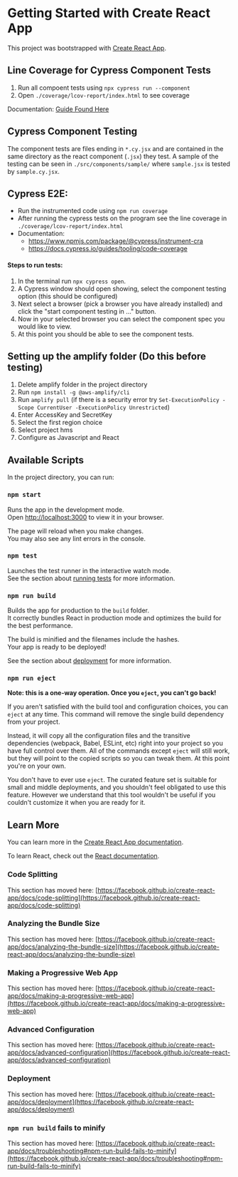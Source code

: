 # Getting Started with Create React App

This project was bootstrapped with [Create React App](https://github.com/facebook/create-react-app).

## Line Coverage for Cypress Component Tests
1. Run all compoent tests using `npx cypress run --component`
2. Open `./coverage/lcov-report/index.html` to see coverage

Documentation: [Guide Found Here](https://glebbahmutov.com/blog/component-code-coverage/)

## Cypress Component Testing
The component tests are files ending in `*.cy.jsx` and are contained in the same directory as the react component (`.jsx`) they test. A sample of the testing can be seen in `./src/components/sample/` where `sample.jsx` is tested by `sample.cy.jsx`.

## Cypress E2E:
- Run the instrumented code using `npm run coverage`
- After running the cypress tests on the program see the line coverage in `./coverage/lcov-report/index.html` 
- Documentation:
    - https://www.npmjs.com/package/@cypress/instrument-cra
    - https://docs.cypress.io/guides/tooling/code-coverage 

#### Steps to run tests:
1. In the terminal run `npx cypress open`.
2. A Cypress window should open showing, select the component testing option (this should be configured)
3. Next select a browser (pick a browser you have already installed) and click the "start component testing in ..." button.
4. Now in your selected browser you can select the component spec you would like to view.
5. At this point you should be able to see the component tests.

## Setting up the amplify folder (Do this before testing)
1. Delete amplify folder in the project directory
2. Run `npm install -g @aws-amplify/cli`
3. Run `amplify pull` (if there is a security error try `Set-ExecutionPolicy -Scope CurrentUser -ExecutionPolicy Unrestricted`)
4. Enter AccessKey and SecretKey
5. Select the first region choice
6. Select project hms
7. Configure as Javascript and React


## Available Scripts

In the project directory, you can run:

### `npm start`

Runs the app in the development mode.\
Open [http://localhost:3000](http://localhost:3000) to view it in your browser.

The page will reload when you make changes.\
You may also see any lint errors in the console.

### `npm test`

Launches the test runner in the interactive watch mode.\
See the section about [running tests](https://facebook.github.io/create-react-app/docs/running-tests) for more information.

### `npm run build`

Builds the app for production to the `build` folder.\
It correctly bundles React in production mode and optimizes the build for the best performance.

The build is minified and the filenames include the hashes.\
Your app is ready to be deployed!

See the section about [deployment](https://facebook.github.io/create-react-app/docs/deployment) for more information.

### `npm run eject`

**Note: this is a one-way operation. Once you `eject`, you can't go back!**

If you aren't satisfied with the build tool and configuration choices, you can `eject` at any time. This command will remove the single build dependency from your project.

Instead, it will copy all the configuration files and the transitive dependencies (webpack, Babel, ESLint, etc) right into your project so you have full control over them. All of the commands except `eject` will still work, but they will point to the copied scripts so you can tweak them. At this point you're on your own.

You don't have to ever use `eject`. The curated feature set is suitable for small and middle deployments, and you shouldn't feel obligated to use this feature. However we understand that this tool wouldn't be useful if you couldn't customize it when you are ready for it.

## Learn More

You can learn more in the [Create React App documentation](https://facebook.github.io/create-react-app/docs/getting-started).

To learn React, check out the [React documentation](https://reactjs.org/).

### Code Splitting

This section has moved here: [https://facebook.github.io/create-react-app/docs/code-splitting](https://facebook.github.io/create-react-app/docs/code-splitting)

### Analyzing the Bundle Size

This section has moved here: [https://facebook.github.io/create-react-app/docs/analyzing-the-bundle-size](https://facebook.github.io/create-react-app/docs/analyzing-the-bundle-size)

### Making a Progressive Web App

This section has moved here: [https://facebook.github.io/create-react-app/docs/making-a-progressive-web-app](https://facebook.github.io/create-react-app/docs/making-a-progressive-web-app)

### Advanced Configuration

This section has moved here: [https://facebook.github.io/create-react-app/docs/advanced-configuration](https://facebook.github.io/create-react-app/docs/advanced-configuration)

### Deployment

This section has moved here: [https://facebook.github.io/create-react-app/docs/deployment](https://facebook.github.io/create-react-app/docs/deployment)

### `npm run build` fails to minify

This section has moved here: [https://facebook.github.io/create-react-app/docs/troubleshooting#npm-run-build-fails-to-minify](https://facebook.github.io/create-react-app/docs/troubleshooting#npm-run-build-fails-to-minify)
